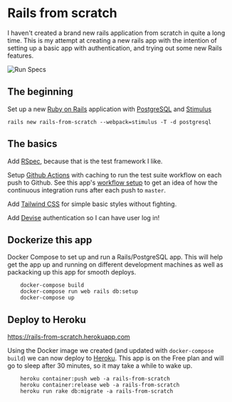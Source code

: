 # Rails from scratch

I haven't created a brand new rails application from scratch in quite a long
time. This is my attempt at creating a new rails app with the intention of
setting up a basic app with authentication, and trying out some new Rails
features.

![Run Specs](https://github.com/eddanger/rails-from-scratch/workflows/Run%20Specs/badge.svg)

## The beginning

Set up a new [Ruby on Rails] application with [PostgreSQL] and [Stimulus]

    rails new rails-from-scratch --webpack=stimulus -T -d postgresql

## The basics

Add [RSpec], because that is the test framework I like.

Setup [Github Actions] with caching to run the test suite workflow on each push to Github. See this app's [workflow setup](https://github.com/eddanger/rails-from-scratch/blob/master/.github/workflows/specs.yml) to get an idea of how the continuous integration runs after each push to `master`.

Add [Tailwind CSS] for simple basic styles without fighting.

Add [Devise] authentication so I can have user log in!

[Ruby on Rails]: https://rubyonrails.org/
[RSpec]: https://rspec.info/
[PostgreSQL]: https://www.postgresql.org/
[Stimulus]: https://stimulusjs.org/
[Github Actions]: https://github.com/features/actions
[Tailwind CSS]: https://tailwindcss.com
[Devise]: https://github.com/heartcombo/devise

## Dockerize this app

Docker Compose to set up and run a Rails/PostgreSQL app.
This will help get the app up and running on different development machines as well as packacking up this app for smooth deploys.

        docker-compose build
        docker-compose run web rails db:setup
        docker-compose up

## Deploy to Heroku

https://rails-from-scratch.herokuapp.com

Using the Docker image we created (and updated with `docker-compose build`) we can now deploy to [Heroku].
This app is on the Free plan and will go to sleep after 30 minutes, so it may take a while to wake up.

        heroku container:push web -a rails-from-scratch
        heroku container:release web -a rails-from-scratch
        heroku run rake db:migrate -a rails-from-scratch

[Heroku]: https://heroku.com